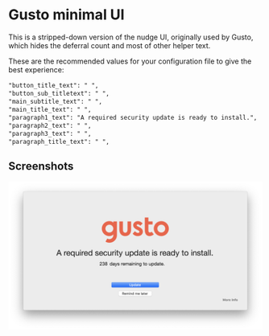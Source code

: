 # Gusto minimal UI

This is a stripped-down version of the nudge UI, originally used by Gusto, which hides the deferral count and most of other helper text.

These are the recommended values for your configuration file to give the best experience:

```
"button_title_text": " ",
"button_sub_titletext": " ",
"main_subtitle_text": " ",
"main_title_text": " ",
"paragraph1_text": "A required security update is ready to install.",
"paragraph2_text": " ",
"paragraph3_text": " ",
"paragraph_title_text": " ",
```

## Screenshots
![UI screenshot](../../images/alternative_ui/gusto_minimal.png?raw=true)